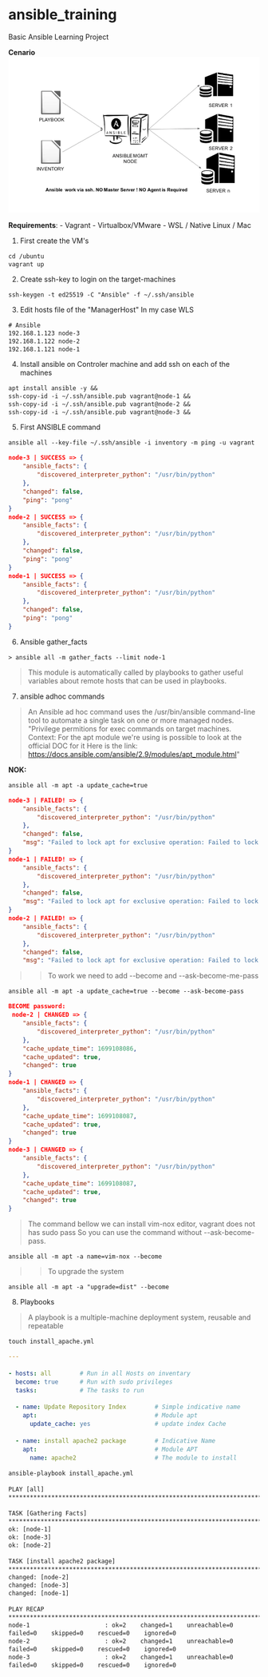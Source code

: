 # ansible_training
Basic Ansible Learning Project

 **Cenario**
     ![The Cenario](/img/cenario.png)

**Requirements**:
    - Vagrant
    - Virtualbox/VMware
    - WSL / Native Linux / Mac

1. First create the VM's
```console
cd /ubuntu
vagrant up
```

2. Create ssh-key to login on the target-machines
```console
ssh-keygen -t ed25519 -C "Ansible" -f ~/.ssh/ansible
```

3. Edit hosts file of the "ManagerHost" In my case WLS
```
# Ansible
192.168.1.123 node-3
192.168.1.122 node-2
192.168.1.121 node-1
```

4. Install ansible on Controler machine and add ssh on each of the machines
```console
apt install ansible -y &&
ssh-copy-id -i ~/.ssh/ansible.pub vagrant@node-1 &&
ssh-copy-id -i ~/.ssh/ansible.pub vagrant@node-2 &&
ssh-copy-id -i ~/.ssh/ansible.pub vagrant@node-3 &&
```

5. First ANSIBLE command
```console
ansible all --key-file ~/.ssh/ansible -i inventory -m ping -u vagrant
```

```json
node-3 | SUCCESS => {
    "ansible_facts": {
        "discovered_interpreter_python": "/usr/bin/python"
    },
    "changed": false,
    "ping": "pong"
}
node-2 | SUCCESS => {
    "ansible_facts": {
        "discovered_interpreter_python": "/usr/bin/python"
    },
    "changed": false,
    "ping": "pong"
}
node-1 | SUCCESS => {
    "ansible_facts": {
        "discovered_interpreter_python": "/usr/bin/python"
    },
    "changed": false,
    "ping": "pong"
}
```
6. Ansible gather_facts
```console
> ansible all -m gather_facts --limit node-1
```
> This module is automatically called by playbooks to gather useful variables about remote hosts that can be used in playbooks.

7. ansible adhoc commands
> An Ansible ad hoc command uses the /usr/bin/ansible command-line tool to automate a single task on one or more managed nodes.
"Privilege permitions for exec commands on target machines.
Context: For the apt module we're using is possible to look at the official DOC for it
Here is the link: https://docs.ansible.com/ansible/2.9/modules/apt_module.html"

**NOK:**
```console
ansible all -m apt -a update_cache=true
```
```json
node-3 | FAILED! => {
    "ansible_facts": {
        "discovered_interpreter_python": "/usr/bin/python"
    },
    "changed": false,
    "msg": "Failed to lock apt for exclusive operation: Failed to lock /var/lib/apt/lists/lock"
}
node-1 | FAILED! => {
    "ansible_facts": {
        "discovered_interpreter_python": "/usr/bin/python"
    },
    "changed": false,
    "msg": "Failed to lock apt for exclusive operation: Failed to lock /var/lib/apt/lists/lock"
}
node-2 | FAILED! => {
    "ansible_facts": {
        "discovered_interpreter_python": "/usr/bin/python"
    },
    "changed": false,
    "msg": "Failed to lock apt for exclusive operation: Failed to lock /var/lib/apt/lists/lock"
```
>> To work we need to add --become and --ask-become-me-pass
```console
ansible all -m apt -a update_cache=true --become --ask-become-pass
```
```json
BECOME password:
 node-2 | CHANGED => {
    "ansible_facts": {
        "discovered_interpreter_python": "/usr/bin/python"
    },
    "cache_update_time": 1699108086,
    "cache_updated": true,
    "changed": true
}
node-1 | CHANGED => {
    "ansible_facts": {
        "discovered_interpreter_python": "/usr/bin/python"
    },
    "cache_update_time": 1699108087,
    "cache_updated": true,
    "changed": true
}
node-3 | CHANGED => {
    "ansible_facts": {
        "discovered_interpreter_python": "/usr/bin/python"
    },
    "cache_update_time": 1699108087,
    "cache_updated": true,
    "changed": true
}
```
> The command bellow we can install vim-nox editor, vagrant does not has sudo pass
> So you can use the command without --ask-become-pass.
```console
ansible all -m apt -a name=vim-nox --become
```

>> To upgrade the system 
```console
ansible all -m apt -a "upgrade=dist" --become
```

8. Playbooks
> A playbook is a multiple-machine deployment system, reusable and repeatable
```console
touch install_apache.yml
```
```yaml
---

- hosts: all        # Run in all Hosts on inventary
  become: true      # Run with sudo privileges
  tasks:            # The tasks to run 

  - name: Update Repository Index        # Simple indicative name
    apt:                                 # Module apt
      update_cache: yes                  # update index Cache

  - name: install apache2 package        # Indicative Name
    apt:                                 # Module APT
      name: apache2                      # The module to install
```
```console
ansible-playbook install_apache.yml

PLAY [all] ****************************************************************************************************************

TASK [Gathering Facts] ****************************************************************************************************
ok: [node-1]
ok: [node-3]
ok: [node-2]

TASK [install apache2 package] ********************************************************************************************
changed: [node-2]
changed: [node-3]
changed: [node-1]

PLAY RECAP ****************************************************************************************************************
node-1                     : ok=2    changed=1    unreachable=0    failed=0    skipped=0    rescued=0    ignored=0
node-2                     : ok=2    changed=1    unreachable=0    failed=0    skipped=0    rescued=0    ignored=0
node-3                     : ok=2    changed=1    unreachable=0    failed=0    skipped=0    rescued=0    ignored=0
```